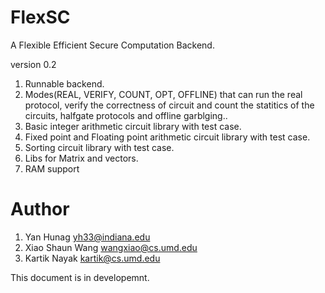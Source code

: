 FlexSC
======

A Flexible Efficient Secure Computation Backend.

version 0.2

1. Runnable backend.
2. Modes(REAL, VERIFY, COUNT, OPT, OFFLINE) that can run the real protocol, verify the correctness of circuit and count the statitics 
of the circuits, halfgate protocols and offline garblging..
3. Basic integer arithmetic circuit library with test case.
4. Fixed point and Floating point arithmetic circuit library with test case.
5. Sorting circuit library with test case. 
6. Libs for Matrix and vectors.
7. RAM support
 
# Author
1. Yan Hunag <yh33@indiana.edu>
2. Xiao Shaun Wang <wangxiao@cs.umd.edu>
3. Kartik Nayak <kartik@cs.umd.edu>

This document is in developemnt.
